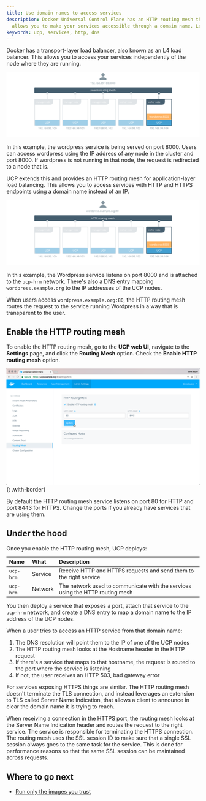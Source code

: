 ```yaml
---
title: Use domain names to access services
description: Docker Universal Control Plane has an HTTP routing mesh that
  allows you to make your services accessible through a domain name. Learn more.
keywords: ucp, services, http, dns
---
```


Docker has a transport-layer load balancer, also known as an L4 load balancer.
This allows you to access your services independently of the node where they are
running.

![swarm routing mesh](../../images/use-domain-names-1.svg)

In this example, the wordpress service is being served on port 8000.
Users can access wordpress using the IP address of any node
in the cluster and port 8000. If wordpress is not running in that node, the
request is redirected to a node that is.

UCP extends this and provides an HTTP routing mesh for application-layer
load balancing. This allows you to access services with HTTP and HTTPS endpoints
using a domain name instead of an IP.

![http routing mesh](../../images/use-domain-names-2.svg)

In this example, the Wordpress service listens on port 8000 and is attached to
the `ucp-hrm` network. There's also a DNS entry mapping `wordpress.example.org`
to the IP addresses of the UCP nodes.

When users access `wordpress.example.org:80`, the HTTP routing mesh routes
the request to the service running Wordpress in a way that is transparent to
the user.

## Enable the HTTP routing mesh

To enable the HTTP routing mesh, go to the **UCP web UI**, navigate to the
**Settings** page, and click the **Routing Mesh** option.
Check the **Enable HTTP routing mesh** option.

![http routing mesh](../../images/use-domain-names-3.png){: .with-border}

By default the HTTP routing mesh service listens on port 80 for HTTP and port
8443 for HTTPS. Change the ports if you already have services that are using
them.

## Under the hood

Once you enable the HTTP routing mesh, UCP deploys:

| Name      | What    | Description                                                                   |
|:----------|:--------|:------------------------------------------------------------------------------|
| `ucp-hrm` | Service | Receive HTTP and HTTPS requests and send them to the right service            |
| `ucp-hrm` | Network | The network used to communicate with the services using the HTTP routing mesh |

You then deploy a service that exposes a port, attach that service to the
`ucp-hrm` network, and create a DNS entry to map a domain name to the IP
address of the UCP nodes.

When a user tries to access an HTTP service from that domain name:

1. The DNS resolution will point them to the IP of one of the UCP nodes
2. The HTTP routing mesh looks at the Hostname header in the HTTP request
3. If there's a service that maps to that hostname, the request is routed to the
port where the service is listening
4. If not, the user receives an HTTP 503, bad gateway error

For services exposing HTTPS things are similar. The HTTP routing mesh doesn't
terminate the TLS connection, and instead leverages an extension to TLS called
Server Name Indication, that allows a client to announce in clear the domain
name it is trying to reach.

When receiving a connection in the HTTPS port, the routing mesh looks at the
Server Name Indication header and routes the request to the right service. The
service is responsible for terminating the HTTPS connection.  The routing mesh
uses the SSL session ID to make sure that a single SSL  session always goes to
the same task for the service. This is done for performance reasons so that the
same SSL session can be maintained across requests.


## Where to go next

* [Run only the images you trust](run-only-the-images-you-trust.md)
